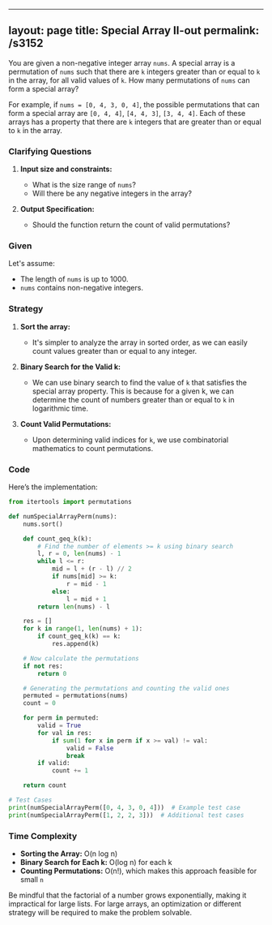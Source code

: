 
---
layout: page
title:  Special Array II-out
permalink: /s3152
---
You are given a non-negative integer array `nums`. A special array is a permutation of `nums` such that there are `k` integers greater than or equal to `k` in the array, for all valid values of `k`. How many permutations of `nums` can form a special array?

For example, if `nums = [0, 4, 3, 0, 4]`, the possible permutations that can form a special array are `[0, 4, 4]`, `[4, 4, 3]`, `[3, 4, 4]`. Each of these arrays has a property that there are `k` integers that are greater than or equal to `k` in the array.

### Clarifying Questions

1. **Input size and constraints:**
   - What is the size range of `nums`?
   - Will there be any negative integers in the array?
   
2. **Output Specification:** 
   - Should the function return the count of valid permutations?

### Given
Let's assume:
- The length of `nums` is up to 1000.
- `nums` contains non-negative integers.

### Strategy

1. **Sort the array:**
   - It's simpler to analyze the array in sorted order, as we can easily count values greater than or equal to any integer.
   
2. **Binary Search for the Valid k:**
   - We can use binary search to find the value of `k` that satisfies the special array property. This is because for a given k, we can determine the count of numbers greater than or equal to `k` in logarithmic time.
   
3. **Count Valid Permutations:**
   - Upon determining valid indices for `k`, we use combinatorial mathematics to count permutations.

### Code

Here’s the implementation:

```python
from itertools import permutations

def numSpecialArrayPerm(nums):
    nums.sort()

    def count_geq_k(k):
        # Find the number of elements >= k using binary search
        l, r = 0, len(nums) - 1
        while l <= r:
            mid = l + (r - l) // 2
            if nums[mid] >= k:
                r = mid - 1
            else:
                l = mid + 1
        return len(nums) - l

    res = []
    for k in range(1, len(nums) + 1):
        if count_geq_k(k) == k:
            res.append(k)

    # Now calculate the permutations
    if not res:
        return 0

    # Generating the permutations and counting the valid ones
    permuted = permutations(nums)
    count = 0

    for perm in permuted:
        valid = True
        for val in res:
            if sum(1 for x in perm if x >= val) != val:
                valid = False
                break
        if valid:
            count += 1

    return count

# Test Cases
print(numSpecialArrayPerm([0, 4, 3, 0, 4]))  # Example test case
print(numSpecialArrayPerm([1, 2, 2, 3]))  # Additional test cases
```

### Time Complexity
- **Sorting the Array:** O(n log n)
- **Binary Search for Each k:** O(log n) for each k
- **Counting Permutations:** O(n!), which makes this approach feasible for small `n`

Be mindful that the factorial of a number grows exponentially, making it impractical for large lists. For large arrays, an optimization or different strategy will be required to make the problem solvable.